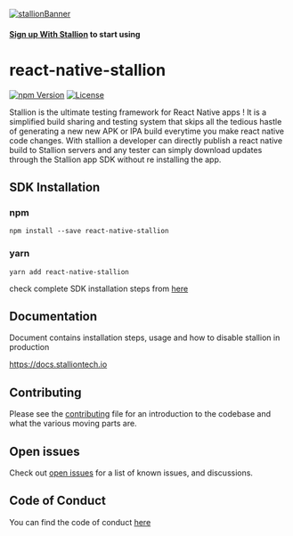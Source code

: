 [![stallionBanner](https://d2shjbuzwp1rpv.cloudfront.net/stallion_logo.png)](https://stalliontech.io/)

#### [Sign up With Stallion](https://console.stalliontech.io/) to start using

# react-native-stallion

[![npm Version](https://img.shields.io/npm/v/react-native-stallion.svg)](https://www.npmjs.com/package/react-native-stallion) [![License](https://img.shields.io/npm/l/react-native-stallion.svg)](https://www.npmjs.com/package/react-native-stallion)

Stallion is the ultimate testing framework for React Native apps !
It is a simplified build sharing and testing system that skips all the tedious hastle of generating a new new APK or IPA build everytime you make react native code changes.
With stallion a developer can directly publish a react native build to Stallion servers and any tester can simply download updates through the Stallion app SDK without re installing the app.

## SDK Installation

### npm

```
npm install --save react-native-stallion
```

### yarn

```
yarn add react-native-stallion
```

check complete SDK installation steps from [here](https://docs.stalliontech.io/docs/install)

## Documentation

Document contains installation steps, usage and how to disable stallion in production

https://docs.stalliontech.io

## Contributing

Please see the [contributing](./CONTRIBUTING.md) file
for an introduction to the codebase and what the various moving parts are.

## Open issues

Check out [open issues](https://github.com/stallion-tech/react-native-stallion/issues) for a list of known issues, and discussions.

## Code of Conduct

You can find the code of conduct [here](./CODE_OF_CONDUCT.md)
